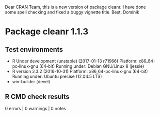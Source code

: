 Dear CRAN Team,
this is a new version of package cleanr.
I have done some spell checking and fixed a buggy vignette title.
Best, 
Dominik 

# Package  cleanr 1.1.3 

## Test  environments  
- R Under development (unstable) (2017-01-13 r71966)
  Platform: x86_64-pc-linux-gnu (64-bit)
  Running under: Debian GNU/Linux 8 (jessie) 
- R version 3.3.2 (2016-10-31)
  Platform: x86_64-pc-linux-gnu (64-bit)
  Running under: Ubuntu precise (12.04.5 LTS) 
- win-builder (devel) 

## R CMD check results
0 errors | 0 warnings | 0 notes 
